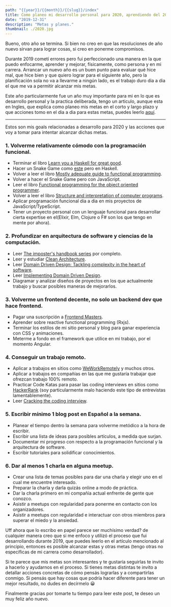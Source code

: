 ```yaml
---
path: "{{year}}/{{month}}/{{slug}}/index"
title: Como planeo mi desarrollo personal para 2020, aprendiendo del 2019.
date: "2019-12-31"
description: "Metas y planes."
thumbnail: ./2020.jpg
---
```


Bueno, otro año se termina. Si bien no creo en que las resoluciones de año nuevo sirvan para lograr cosas, si creo en ponerme compromisos.

Durante 2019 cometí errores pero fui perfeccionado una manera en la que puedo enfocarme, aprender y mejorar, físicamente, como persona y en mi carrera. Arrancar un nuevo año es un buen punto para evaluar qué hice mal, que hice bien y que quiero lograr para el siguiente año,
pero la planificación sola no va a llevarme a ningún lado, es el trabajo duro dia a dia el que me va a permitir alcanzar mis metas.

Este año particularmente fue un año muy importante para mi en lo que es desarrollo personal y la practica deliberada, tengo un articulo, aunque esta en Ingles, que explica como planeo mis metas en el corto y largo plazo y que acciones tomo en el dia a dia para estas metas, puedes leerlo [aquí](https://www.patferraggi.dev/blog/2019/dic/deliberate-learning/).

---

Estos son mis goals relacionadas a desarrollo para 2020 y las acciones que voy a tomar para intentar alcanzar dichas metas.

### 1. Volverme relativamente cómodo con la programación funcional.

- Terminar el libro [Learn you a Haskell for great good](http://learnyouahaskell.com/).
- Hacer un Snake Game como [este](https://www.youtube.com/watch?v=bRlvGoWz6Ig) pero en Haskell.
- Volver a leer el libro [Mostly adequate guide to functional programming](https://mostly-adequate.gitbooks.io/mostly-adequate-guide/).
- Volver a hacer el Snake Game pero con JavaScript.
- Leer el libro [Functional programming for the object oriented programmer](https://leanpub.com/fp-oo).
- Volver a leer el libro [Structure and interpretation of computer programs](https://web.mit.edu/alexmv/6.037/sicp.pdf).
- Aplicar programación funcional dia a dia en mis proyectos de JavaScript/TypeScript.
- Tener un proyecto personal con un lenguaje funcional para desarrollar cierta expertise en el(Elixir, Elm, Clojure o F# son los que tengo en mente por ahora).

### 2. Profundizar en arquitectura de software y ciencias de la computación.

- Leer [The imposter's handbook series](https://bigmachine.io/products/the-imposters-handbook/) por completo.
- Leer y estudiar [Clean Architecture](https://www.amazon.com/-/es/Robert-C-Martin-ebook/dp/B075LRM681).
- Leer [Domain Driven Design: Tackling complexity in the heart of software](https://www.amazon.com/-/es/Eric-Evans/dp/0321125215).
- Leer [Implementing Domain Driven Design](https://www.amazon.com/-/es/Vaughn-Vernon/dp/0321834577).
- Diagramar y analizar diseños de proyectos en los que actualmente trabajo y buscar posibles maneras de mejorarlos.

### 3. Volverme un frontend decente, no solo un backend dev que hace frontend.

- Pagar una suscripción a [Frontend Masters](https://frontendmasters.com/).
- Aprender sobre reactive functional programming (Rxjs).
- Terminar los estilos de mi sitio personal y blog para ganar experiencia con CSS y animaciones.
- Meterme a fondo en el framework que utilice en mi trabajo, por el momento Angular.

### 4. Conseguir un trabajo remoto.

- Aplicar a trabajos en sitios como [WeWorkRemotely](https://weworkremotely.com/) y muchos otros.
- Aplicar a trabajos en compañías en las que me gustaría trabajar que ofrezcan trabajo 100% remoto.
- Practicar Code Katas para pasar las coding interviews en sitios como [HackerRank](https://www.hackerrank.com/) (soy particularmente malo haciendo este tipo de entrevistas lamentablemente).
- Leer [Cracking the coding interview](https://www.amazon.com/-/es/Gayle-Laakmann-McDowell/dp/0984782850).

### 5. Escribir mínimo 1 blog post en Español a la semana.

- Planear el tiempo dentro la semana para volverme metódico a la hora de escribir.
- Escribir una lista de ideas para posibles artículos, a medida que surjan.
- Documentar mi progreso con respecto a la programación funcional y la arquitectura de software.
- Escribir tutoriales para solidificar conocimientos.

### 6. Dar al menos 1 charla en alguna meetup.

- Crear una lista de temas posibles para dar una charla y elegir uno en el cual me encuentre interesado.
- Preparar la charla y darla quizás online a modo de práctica.
- Dar la charla primero en mi compañía actual enfrente de gente que conozco.
- Asistir a meetups con regularidad para ponerme en contacto con los organizadores.
- Asistir a meetups con regularidad e interactuar con otros miembros para superar el miedo y la ansiedad.

Uff ahora que lo escribo en papel parece ser muchísimo verdad? de cualquier manera creo que si me enfoco y utilizó el proceso que fui desarrollando durante 2019, que puedes leerlo en el artículo mencionado al principio, entonces es posible alcanzar estas y otras metas (tengo otras no específicas de mi carrera como desarrollador).

Si te parece que mis metas son interesantes y te gustaría seguirlas te invito a hacerlo y ayudarnos en el proceso.
Si tienes metas distintas te invito a detallar acciones concretas de cómo pensás lograrlas y a compartirlas conmigo.
Si pensás que hay cosas que podría hacer diferente para tener un mejor resultado, no dudes en decírmelo &#128512;

Finalmente gracias por tomarte tu tiempo para leer este post, te deseo un muy feliz año nuevo.
